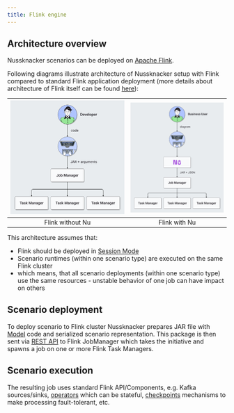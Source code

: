```yaml
---
title: Flink engine
---
```


## Architecture overview

Nussknacker scenarios can be deployed on [Apache Flink](https://flink.apache.org/).

Following diagrams illustrate architecture of Nussknacker setup with Flink compared to standard Flink application 
deployment (more details about architecture of Flink itself can be found
[here](https://nightlies.apache.org/flink/flink-docs-stable/docs/concepts/flink-architecture/)):

| ![Lite with request-response layers diagram](./img/flink_simple.png) | ![Lite with streaming layers diagram](./img/nu_flink_simple.png) |
|:--:|:--:|
| Flink without Nu | Flink with Nu |

This architecture assumes that:
* Flink should be deployed in [Session Mode](https://nightlies.apache.org/flink/flink-docs-stable/docs/deployment/overview/#session-mode)
* Scenario runtimes (within one scenario type) are executed on the same Flink cluster
* which means, that all scenario deployments (within one scenario type) use the same resources - unstable behavior of 
one job can have impact on others

## Scenario deployment

To deploy scenario to Flink cluster Nussknacker prepares JAR file with [Model](../GLOSSARY.md#model) code and 
serialized scenario representation. This package is then sent via 
[REST API](https://nightlies.apache.org/flink/flink-docs-stable/docs/ops/rest_api/) to Flink JobManager which takes 
the initiative and spawns a job on one or more Flink Task Managers.

## Scenario execution

The resulting job uses standard Flink API/Components, e.g. Kafka sources/sinks, 
[operators](https://nightlies.apache.org/flink/flink-docs-stable/docs/dev/datastream/operators/overview/#operators) 
which can be stateful, [checkpoints](https://nightlies.apache.org/flink/flink-docs-stable/docs/dev/datastream/fault-tolerance/checkpointing/) 
mechanisms to make processing fault-tolerant, etc.
